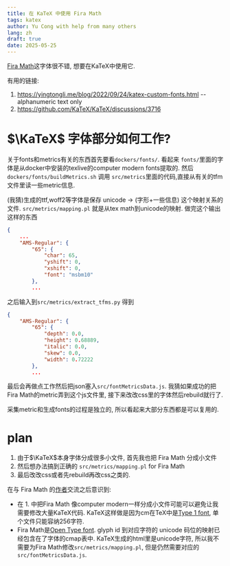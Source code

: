 ```yaml
---
title: 在 KaTeX 中使用 Fira Math
tags: katex
author: Yu Cong with help from many others
lang: zh
draft: true
date: 2025-05-25
---
```


[Fira Math](https://github.com/firamath/firamath)这字体很不错, 想要在KaTeX中使用它.

有用的链接:

1. <https://yingtongli.me/blog/2022/09/24/katex-custom-fonts.html> -- alphanumeric text only
2. <https://github.com/KaTeX/KaTeX/discussions/3716>

# $\KaTeX$ 字体部分如何工作?

关于fonts和metrics有关的东西首先要看`dockers/fonts/`. 看起来 `fonts/`里面的字体是从docker中安装的texlive的computer modern fonts提取的. 然后`dockers/fonts/buildMetrics.sh` 调用 `src/metrics`里面的代码,直接从有关的tfm文件里读一些metric信息. 

(我猜)生成的ttf,woff2等字体是保存 unicode -> (字形+一些信息) 这个映射关系的文件. `src/metrics/mapping.pl` 就是从tex math到unicode的映射. 做完这个输出这样的东西

```json
{
    ...
    "AMS-Regular": {
        "65": {
            "char": 65,
            "yshift": 0,
            "xshift": 0,
            "font": "msbm10"
        },
        ...
```

之后输入到`src/metrics/extract_tfms.py` 得到

```json
{
    "AMS-Regular": {
        "65": {
            "depth": 0.0,
            "height": 0.68889,
            "italic": 0.0,
            "skew": 0.0,
            "width": 0.72222
        },
        ...
```
最后会再做点工作然后把json塞入`src/fontMetricsData.js`. 我猜如果成功的把Fira Math的metric弄到这个js文件里, 接下来改改css里的字体然后rebuild就行了.

采集metric和生成fonts的过程是独立的, 所以看起来大部分东西都是可以复用的.

# plan

1. 由于$\KaTeX$本身字体分成很多小文件, 首先我也把 Fira Math 分成小文件
2. 然后想办法搞到正确的 `src/metrics/mapping.pl` for Fira Math
3. 最后改改css或者先rebuild再改css之类的.

在与 Fira Math 的[作者](https://stone-zeng.site/)交流之后意识到:

- 在 1. 中把Fira Math 像computer modern一样分成小文件可能可以避免让我需要修改大量KaTeX代码. KaTeX这样做是因为cm在TeX中是[Type 1 font](https://en.wikipedia.org/wiki/PostScript_fonts#Type_1), 单个文件只能容纳256字符.
- Fira Math是[Open Type font](https://en.wikipedia.org/wiki/OpenType). glyph id 到对应字符的 unicode 码位的映射已经包含在了字体的cmap表中. KaTeX生成的html里是unicode字符, 所以我不需要为Fira Math修改`src/metrics/mapping.pl`, 但是仍然需要对应的`src/fontMetricsData.js`.